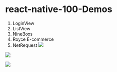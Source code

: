 # react-native-100-Demos
1. LoginView
2. ListView
3. NineBoxs
4. Royce E-commerce
5. NetRequest
![](https://github.com/roycehe/react-native-100-Demos/blob/master/listview.png)


![](https://github.com/roycehe/react-native-100-Demos/blob/master/NineBoxs.png)


![](https://github.com/roycehe/react-native-100-Demos/blob/master/WX20170327-152828%402x.png)


